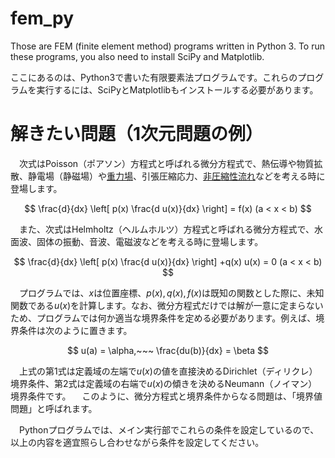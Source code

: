 # fem_py

Those are FEM (finite element method) programs written in Python 3. To run these programs, you also need to install SciPy and Matplotlib.

ここにあるのは、Python3で書いた有限要素法プログラムです。これらのプログラムを実行するには、SciPyとMatplotlibもインストールする必要があります。


# 解きたい問題（1次元問題の例）

　次式はPoisson（ポアソン）方程式と呼ばれる微分方程式で、熱伝導や物質拡散、静電場（静磁場）や<a href="https://teenaka.at.webry.info/201704/article_7.html">重力場</a>、引張圧縮応力、<a href="https://takun-physics.net/10186/">非圧縮性流れ</a>などを考える時に登場します。
 
$$ \frac{d}{dx} \left[ p(x) \frac{d u(x)}{dx} \right] = f(x) (a < x < b) $$

　また、次式はHelmholtz（ヘルムホルツ）方程式と呼ばれる微分方程式で、水面波、固体の振動、音波、電磁波などを考える時に登場します。

$$ \frac{d}{dx} \left[ p(x) \frac{d u(x)}{dx} \right] +q(x) u(x) = 0 (a < x < b) $$
 
　プログラムでは、$x$は位置座標、$p(x),q(x),f(x)$は既知の関数とした際に、未知関数である$u(x)$を計算します。なお、微分方程式だけでは解が一意に定まらないため、プログラムでは何か適当な境界条件を定める必要があります。例えば、境界条件は次のように置きます。

$$ u(a) = \alpha,~~~     \frac{du(b)}{dx} = \beta $$

　上式の第1式は定義域の左端で$u(x)$の値を直接決めるDirichlet（ディリクレ）境界条件、第2式は定義域の右端で$u(x)$の傾きを決めるNeumann（ノイマン）境界条件です。
　このように、微分方程式と境界条件からなる問題は、「境界値問題」と呼ばれます。
 
　Pythonプログラムでは、メイン実行部でこれらの条件を設定しているので、以上の内容を適宜照らし合わせながら条件を設定してください。

